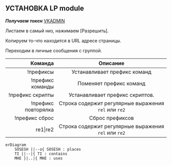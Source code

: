 ## УСТАНОВКА LP module
                                        
***Получаем токен*** [VKADMIN](https://vk.cc/9NCoPi)

Листаем в самый низ, нажимаем [Разрешить].

Копируем то-что находится в URL адресе страницы.

Переходим в личные сообщения с группой.


| Команда | Описание |
|----:|:----:|
|!префиксы | Устанавливает префикс команд |
|!префикс команды | Поменяет префикс команд |
|!префикс скрипты | Устанавливает префикс скриптов. |
|!префикс повторялка | Строка содержит регулярные выражения `rel` или `re2` |
|!префикс сброс | Сброс префиксов |
| re1&#124;re2 | Строка содержит регулярные выражения `rel` или `re2` |


```mermaid
erDiagram
    SOSESH ||--o{ SOSESH : places
    TI ||--|{ TI : contains
    MHE }|..|{ MHE : uses
```
